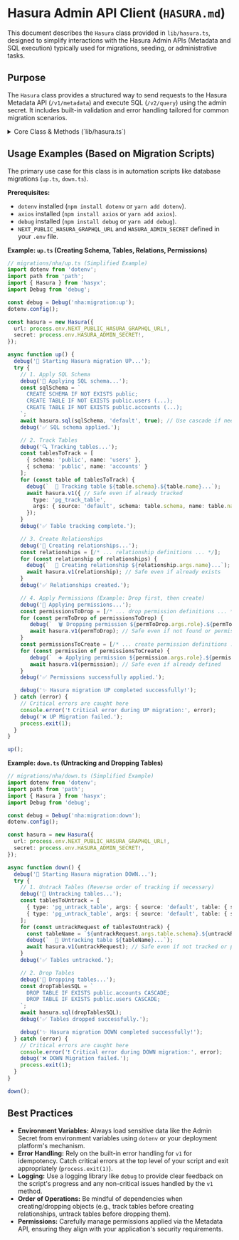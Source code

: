 # Hasura Admin API Client (`HASURA.md`)

This document describes the `Hasura` class provided in `lib/hasura.ts`, designed to simplify interactions with the Hasura Admin APIs (Metadata and SQL execution) typically used for migrations, seeding, or administrative tasks.

## Purpose

The `Hasura` class provides a structured way to send requests to the Hasura Metadata API (`/v1/metadata`) and execute SQL (`/v2/query`) using the admin secret. It includes built-in validation and error handling tailored for common migration scenarios.

<details>
<summary>Core Class & Methods (`lib/hasura.ts`)</summary>

```typescript
import { Hasura } from '@/lib/hasura'; // Adjust path
import dotenv from 'dotenv';
import path from 'path';

// Load environment variables (e.g., from root .env)
dotenv.config(); 

const hasura = new Hasura({
  url: process.env.NEXT_PUBLIC_HASURA_GRAPHQL_URL!, // Required: Hasura GraphQL endpoint URL
  secret: process.env.HASURA_ADMIN_SECRET!      // Required: Hasura Admin Secret
});
```

### Constructor

*   `new Hasura(options: { url: string; secret: string })`: Creates an instance of the client.
    *   Requires `url` (Hasura GraphQL endpoint) and `secret` (Hasura Admin Secret).
    *   Throws an error immediately if `url` or `secret` is missing, preventing the script from proceeding without proper configuration.
    *   Initializes an internal `axios` client with the correct base URL and `X-Hasura-Admin-Secret` header.

### Properties

*   `client: AxiosInstance`: Provides direct read-only access to the configured `axios` instance if needed for custom requests.

### Methods

*   `async sql(sql: string, source: string = 'default', cascade: boolean = false): Promise<any>`:
    *   Executes raw SQL against the specified Hasura data source using the `/v2/query` endpoint.
    *   `sql`: The SQL string to execute.
    *   `source`: The name of the Hasura data source (defaults to `'default'`).
    *   `cascade`: Whether to cascade the operation (defaults to `false`).
    *   Returns the response data from the Hasura API.
    *   Throws an error if the SQL execution fails.

*   `async v1(request: { type: string; args: object }): Promise<any>`:
    *   Sends a request to the Hasura Metadata API (`/v1/metadata`).
    *   `request`: An object matching the Hasura metadata request format, containing `type` (e.g., `pg_track_table`, `pg_create_select_permission`) and `args` (the specific arguments for that type).
    *   Returns the response data from the Hasura API.
    *   **Special Error Handling:** This method includes logic to **catch and log** common errors that occur during idempotent operations (like trying to create something that already exists, or delete something that doesn't), preventing them from crashing the script. It specifically handles:
        *   `already exists`
        *   `already tracked`
        *   `already defined`
        *   `not found`
        *   `permission-denied` (specifically for `pg_drop_...` and `pg_untrack_...` operations, as Hasura might return this when the object is not found).
    *   Critical errors (syntax errors, invalid arguments, unexpected issues) will still be thrown.

</details>

## Usage Examples (Based on Migration Scripts)

The primary use case for this class is in automation scripts like database migrations (`up.ts`, `down.ts`).

**Prerequisites:**

*   `dotenv` installed (`npm install dotenv` or `yarn add dotenv`).
*   `axios` installed (`npm install axios` or `yarn add axios`).
*   `debug` installed (`npm install debug` or `yarn add debug`).
*   `NEXT_PUBLIC_HASURA_GRAPHQL_URL` and `HASURA_ADMIN_SECRET` defined in your `.env` file.

**Example: `up.ts` (Creating Schema, Tables, Relations, Permissions)**

```typescript
// migrations/nha/up.ts (Simplified Example)
import dotenv from 'dotenv';
import path from 'path';
import { Hasura } from 'hasyx';
import Debug from 'debug';

const debug = Debug('nha:migration:up');
dotenv.config();

const hasura = new Hasura({
  url: process.env.NEXT_PUBLIC_HASURA_GRAPHQL_URL!,
  secret: process.env.HASURA_ADMIN_SECRET!,
});

async function up() {
  debug('🚀 Starting Hasura migration UP...');
  try {
    // 1. Apply SQL Schema
    debug('🔧 Applying SQL schema...');
    const sqlSchema = `
      CREATE SCHEMA IF NOT EXISTS public;
      CREATE TABLE IF NOT EXISTS public.users (...);
      CREATE TABLE IF NOT EXISTS public.accounts (...);
    `;
    await hasura.sql(sqlSchema, 'default', true); // Use cascade if needed
    debug('✅ SQL schema applied.');

    // 2. Track Tables
    debug('🔍 Tracking tables...');
    const tablesToTrack = [
      { schema: 'public', name: 'users' },
      { schema: 'public', name: 'accounts' }
    ];
    for (const table of tablesToTrack) {
      debug(`  📝 Tracking table ${table.schema}.${table.name}...`);
      await hasura.v1({ // Safe even if already tracked
        type: 'pg_track_table',
        args: { source: 'default', schema: table.schema, name: table.name }
      });
    }
    debug('✅ Table tracking complete.');

    // 3. Create Relationships
    debug('🔗 Creating relationships...');
    const relationships = [/* ... relationship definitions ... */];
    for (const relationship of relationships) {
      debug(`  📝 Creating relationship ${relationship.args.name}...`);
      await hasura.v1(relationship); // Safe even if already exists
    }
    debug('✅ Relationships created.');

    // 4. Apply Permissions (Example: Drop first, then create)
    debug('🔧 Applying permissions...');
    const permissionsToDrop = [/* ... drop permission definitions ... */];
    for (const permToDrop of permissionsToDrop) {
       debug(`  🗑️ Dropping permission ${permToDrop.args.role}.${permToDrop.args.table.name}...`);
       await hasura.v1(permToDrop); // Safe even if not found or permission denied
    }
    const permissionsToCreate = [/* ... create permission definitions ... */];
    for (const permission of permissionsToCreate) {
       debug(`  ➕ Applying permission ${permission.args.role}.${permission.args.table.name}...`);
       await hasura.v1(permission); // Safe even if already defined
    }
    debug('✅ Permissions successfully applied.');

    debug('✨ Hasura migration UP completed successfully!');
  } catch (error) {
    // Critical errors are caught here
    console.error('❗ Critical error during UP migration:', error);
    debug('❌ UP Migration failed.');
    process.exit(1);
  }
}

up();
```

**Example: `down.ts` (Untracking and Dropping Tables)**

```typescript
// migrations/nha/down.ts (Simplified Example)
import dotenv from 'dotenv';
import path from 'path';
import { Hasura } from 'hasyx';
import Debug from 'debug';

const debug = Debug('nha:migration:down');
dotenv.config();

const hasura = new Hasura({
  url: process.env.NEXT_PUBLIC_HASURA_GRAPHQL_URL!,
  secret: process.env.HASURA_ADMIN_SECRET!,
});

async function down() {
  debug('🚀 Starting Hasura migration DOWN...');
  try {
    // 1. Untrack Tables (Reverse order of tracking if necessary)
    debug('🧹 Untracking tables...');
    const tablesToUntrack = [
      { type: 'pg_untrack_table', args: { source: 'default', table: { schema: 'public', name: 'accounts' }, cascade: true } },
      { type: 'pg_untrack_table', args: { source: 'default', table: { schema: 'public', name: 'users' }, cascade: true } }
    ];
    for (const untrackRequest of tablesToUntrack) {
      const tableName = `${untrackRequest.args.table.schema}.${untrackRequest.args.table.name}`;
      debug(`  📝 Untracking table ${tableName}...`);
      await hasura.v1(untrackRequest); // Safe even if not tracked or permission denied
    }
    debug('✅ Tables untracked.');

    // 2. Drop Tables
    debug('🧹 Dropping tables...');
    const dropTablesSQL = `
      DROP TABLE IF EXISTS public.accounts CASCADE;
      DROP TABLE IF EXISTS public.users CASCADE;
    `;
    await hasura.sql(dropTablesSQL);
    debug('✅ Tables dropped successfully.');

    debug('✨ Hasura migration DOWN completed successfully!');
  } catch (error) {
    // Critical errors are caught here
    console.error('❗ Critical error during DOWN migration:', error);
    debug('❌ DOWN Migration failed.');
    process.exit(1);
  }
}

down();
```

## Best Practices

*   **Environment Variables:** Always load sensitive data like the Admin Secret from environment variables using `dotenv` or your deployment platform's mechanism.
*   **Error Handling:** Rely on the built-in error handling for `v1` for idempotency. Catch critical errors at the top level of your script and exit appropriately (`process.exit(1)`).
*   **Logging:** Use a logging library like `debug` to provide clear feedback on the script's progress and any non-critical issues handled by the `v1` method.
*   **Order of Operations:** Be mindful of dependencies when creating/dropping objects (e.g., track tables before creating relationships, untrack tables before dropping them).
*   **Permissions:** Carefully manage permissions applied via the Metadata API, ensuring they align with your application's security requirements. 